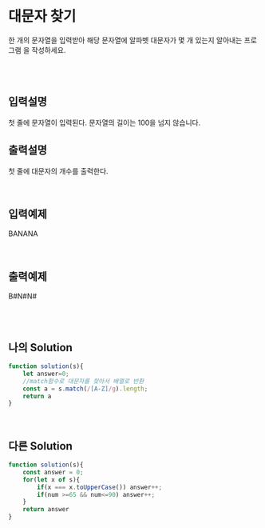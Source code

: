 # 대문자 찾기
한 개의 문자열을 입력받아 해당 문자열에 알파벳 대문자가 몇 개 있는지 알아내는 프로그램
을 작성하세요.

<br/>
<br/>

## 입력설명
첫 줄에 문자열이 입력된다. 문자열의 길이는 100을 넘지 않습니다.

## 출력설명
첫 줄에 대문자의 개수를 출력한다.


<br/>

## 입력예제
BANANA

<br/>

## 출력예제
B#N#N#

<br/>
<br/>

## 나의 Solution
```javascript
function solution(s){         
    let answer=0;
    //match함수로 대문자를 찾아서 배열로 반환
    const a = s.match(/[A-Z]/g).length;
    return a
}
```
<br>

## 다른 Solution
```javascript
function solution(s){ 
    const answer = 0;  
    for(let x of s){
        if(x === x.toUpperCase()) answer++;
        if(num >=65 && num<=90) answer++;
    }
    return answer
}                
```